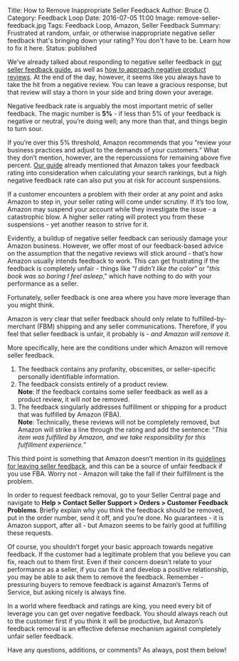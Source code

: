 Title: How to Remove Inappropriate Seller Feedback
Author: Bruce O.
Category: Feedback Loop
Date: 2016-07-05 11:00
Image: remove-seller-feedback.jpg
Tags: Feedback Loop, Amazon, Seller Feedback
Summary: Frustrated at random, unfair, or otherwise inappropriate negative seller feedback that's bringing down your rating? You don't have to be. Learn how to fix it here.
Status: published

We’ve already talked about responding to negative seller feedback in [our seller feedback guide](https://efficientera.com/blog/2016/06/a-guide-to-seller-feedback.html), as well as [how to approach negative product reviews](https://efficientera.com/blog/2015/08/3-steps-to-changing-a-negative-amazon-review.html). At the end of the day, however, it seems like you always have to take the hit from a negative review. You can leave a gracious response, but that review will stay a thorn in your side and bring down your average.

Negative feedback rate is arguably the most important metric of seller feedback. The magic number is **5%** - if less than 5% of your feedback is negative or neutral, you’re doing well; any more than that, and things begin to turn sour. 

If you’re over this 5% threshold, Amazon recommends that you “review your business practices and adjust to the demands of your customers.” What they don’t mention, however, are the repercussions for remaining above five percent. [Our guide](https://efficientera.com/blog/2016/06/a-guide-to-seller-feedback.html) already mentioned that Amazon takes your feedback rating into consideration when calculating your search rankings, but a high negative feedback rate can also put you at risk for account suspensions. 

If a customer encounters a problem with their order at any point and asks Amazon to step in, your seller rating will come under scrutiny. If it’s too low, Amazon may suspend your account while they investigate the issue - a catastrophic blow. A higher seller rating will protect you from these suspensions - yet another reason to strive for it.

Evidently, a buildup of negative seller feedback can seriously damage your Amazon business. However, we offer most of our feedback-based advice on the assumption that the negative reviews will stick around - that’s how Amazon usually intends feedback to work. This can get frustrating if the feedback is completely unfair - things like “*I didn’t like the color*” or “*this book was so boring I feel asleep*,” which have nothing to do with your performance as a seller.

Fortunately, seller feedback is one area where you have more leverage than you might think.

Amazon is very clear that seller feedback should only relate to fulfilled-by-merchant (FBM) shipping and any seller communications. Therefore, if you feel that seller feedback is unfair, it probably is - *and Amazon will remove it*.

More specifically, here are the conditions under which Amazon will remove seller feedback.

1. The feedback contains any profanity, obscenities, or seller-specific personally identifiable information.
2. The feedback consists entirely of a product review.  
   **Note**: If the feedback contains some seller feedback as well as a product review, it will *not* be removed.
3. The feedback singularly addresses fulfillment or shipping for a product that was fulfilled by Amazon (FBA).  
   **Note**: Technically, these reviews will not be completely removed, but Amazon will strike a line through the rating and add the sentence: “*This item was fulfilled by Amazon, and we take responsibility for this fulfillment experience.*”

This third point is something that Amazon doesn’t mention in its [guidelines for leaving seller feedback](http://www.amazon.com/gp/help/customer/display.html?nodeId=537806), and this can be a source of unfair feedback if you use FBA. Worry not - Amazon will take the fall if their fulfillment is the problem. 

In order to request feedback removal, go to your Seller Central page and navigate to **Help > Contact Seller Support > Orders > Customer Feedback Problems**. Briefly explain why you think the feedback should be removed, put in the order number, send it off, and you’re done. No guarantees - it is Amazon support, after all - but Amazon seems to be fairly good at fulfilling these requests.

Of course, you shouldn’t forget your basic approach towards negative feedback. If the customer had a legitimate problem that you believe you can fix, reach out to them first. Even if their concern doesn’t relate to your performance as a seller, if you can fix it and develop a positive relationship, you may be able to ask them to remove the feedback. Remember - pressuring buyers to remove feedback is against Amazon’s Terms of Service, but asking nicely is always fine.

In a world where feedback and ratings are king, you need every bit of leverage you can get over negative feedback. You should always reach out to the customer first if you think it will be productive, but Amazon’s feedback removal is an effective defense mechanism against completely unfair seller feedback.

Have any questions, additions, or comments? As always, post them below!